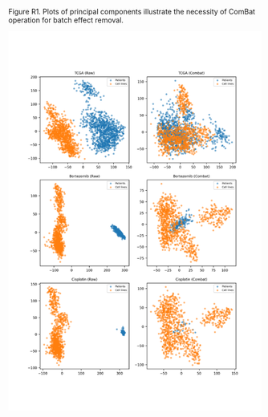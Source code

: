 Figure R1. Plots of principal components illustrate the necessity of ComBat operation for batch effect removal.

![FigureR1](FigureR1.png)
